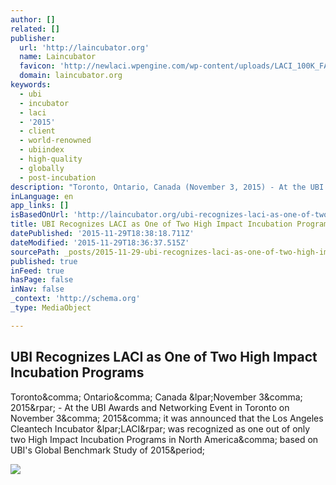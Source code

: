 ```yaml
---
author: []
related: []
publisher:
  url: 'http://laincubator.org'
  name: Laincubator
  favicon: 'http://newlaci.wpengine.com/wp-content/uploads/LACI_100K_FAVICON.png'
  domain: laincubator.org
keywords:
  - ubi
  - incubator
  - laci
  - '2015'
  - client
  - world-renowned
  - ubiindex
  - high-quality
  - globally
  - post-incubation
description: "Toronto, Ontario, Canada (November 3, 2015) - At the UBI Awards and Networking Event in Toronto on November 3, 2015, it was announced that the Los Angeles Cleantech Incubator (LACI) was recognized as one out of only two High Impact Incubation Programs in North America, based on UBI's Global Benchmark Study of 2015."
inLanguage: en
app_links: []
isBasedOnUrl: 'http://laincubator.org/ubi-recognizes-laci-as-one-of-two-high-impact-incubation-programs/'
title: UBI Recognizes LACI as One of Two High Impact Incubation Programs
datePublished: '2015-11-29T18:38:18.711Z'
dateModified: '2015-11-29T18:36:37.515Z'
sourcePath: _posts/2015-11-29-ubi-recognizes-laci-as-one-of-two-high-impact-incubation-pro.md
published: true
inFeed: true
hasPage: false
inNav: false
_context: 'http://schema.org'
_type: MediaObject

---
```

<article style=""><h1>UBI Recognizes LACI as One of Two High Impact Incubation Programs</h1><p>Toronto&amp;comma; Ontario&amp;comma; Canada &amp;lpar;November 3&amp;comma; 2015&amp;rpar; - At the UBI Awards and Networking Event in Toronto on November 3&amp;comma; 2015&amp;comma; it was announced that the Los Angeles Cleantech Incubator &amp;lpar;LACI&amp;rpar; was recognized as one out of only two High Impact Incubation Programs in North America&amp;comma; based on UBI's Global Benchmark Study of 2015&amp;period;</p><img src="http://laincubator.org/wp-content/uploads/IMG_0360.jpg" /></article>